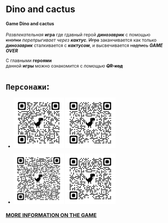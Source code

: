 # Dino and cactus
#### Game Dino and cactus 
_Развлекательная_ **игра** где гдавный герой ***динозаврик*** с помощью ~~кнопки~~ _перепрыгивает_ _через_ ***кактус***. ~~Игра~~ заканчивается как только ***динозаврик*** сталкивается с ***кактусом***, и высвечивается ~~надпись~~ ***GAME OVER***

С главными **героями**  
данной  **игры** можно ознакомится  c _помощью_ ~~***QR-код***~~ 

# `Персонажи`:

- ![Dino](img/qrcode_dinoworldexpo.com.png)         ![Cactus](img/qrcode_babyplus.ua.png)



- ![Cactus](img/qrcode_cdn.27.ua.png)               ![Cactus](img/qrcode_babyplus.ua.png)





### __[MORE INFORMATION ON THE GAME](https://dino-chrome.com/)__

